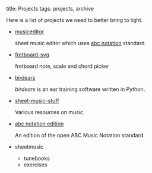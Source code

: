 title: Projects
tags: projects, archive

Here is a list of projects we need to better bring to light.

* [musiceditor](https://iacchus.github.io/abc-music-notation-standard/)

    sheet music editor which uses [abc notation](https://iacchus.github.io/abc-music-notation-standard/) standard.

* [fretboard-svg](https://iacchus.github.io/fretboard-svg/)

    fretboard note, scale and chord picker

* [birdears](https://github.com/iacchus/birdears/)

    *birdears* is an ear training software written in Python.

* [sheet-music-stuff](https://github.com/iacchus/sheet-music-stuff/)

    Various resources on music.

* [abc notation edition](https://iacchus.github.io/abc-music-notation-standard/)

    An edition of the open ABC Music Notation standard.

* sheetmusic
    * tunebooks
    * exercises
